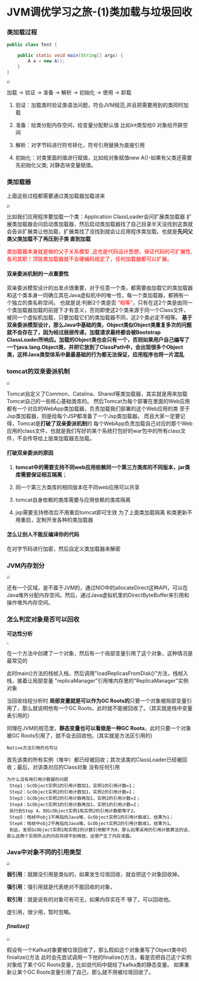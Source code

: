 # JVM调优学习之旅-(1)类加载与垃圾回收


### 类加载过程

```java
public class Test {

    public static void main(String[] args) {
        A a = new A();
    }
}
```
<!--more-->

<img src="https://yakax.oss-cn-hangzhou.aliyuncs.com/blog/jvm/TIM%E6%88%AA%E5%9B%BE20200527110944.png" style="zoom: 50%;" />

加载 -> 验证 -> 准备 -> 解析 -> 初始化 -> 使用 -> 卸载

1. 验证：加载类时验证类语法问题，符合JVM规范,并且把需要用到的类同时加载

2. 准备：给类分配内存空间，给变量分配默认值 比如int类型给0 对象给开辟空间

3. 解析：对字节码进行符号转化，符号引用替换为直接引用

4. 初始化：对类里面的值进行赋值，比如给对象赋值new A()-如果有父类还需要先初始化父类; 对静态块变量赋值。

   

### 类加载器

上面这些过程都需要通过类加载器加载进来

<img src="https://yakax.oss-cn-hangzhou.aliyuncs.com/blog/jvm/TIM%E6%88%AA%E5%9B%BE20200527111406.png" style="zoom:50%;" />

比如我们应用程序要加载一个类：Application ClassLoader会问扩展类加载器 扩展类加载器会问启动类加载器，然后启动类加载器找了自己目录半天没找到这类就会告诉扩展类让他加载，扩展类找了没找到就会让应用程序类加载。也就是**先问父类父类加载不了再压到子类 直到加载**

<font color=red>类加载器本身就是做的父子关系模型 ,这也是代码设计思想，保证代码的可扩展性,各司其职！顶层类加载器就不会硬编码规定了，任何加载器都可以扩展。</font>

#### **双亲委派机制的一点重要性**

双亲委派模型设计的出发点很重要，对于任意一个类，都需要由加载它的类加载器和这个类本身一同确立其在Java虚拟机中的唯一性，每一个类加载器，都拥有一个独立的类名称空间。
也就是说:判断2个类是否 <font color=red>“相等”</font>，只有在这2个类是由同一个类加载器加载的前提下才有意义，否则即使这2个类来源于同一个Class文件，被同一个虚拟机加载，只要加载它们的类加载器不同，这2个类必定不相等。
**基于双亲委派模型设计，那么Java中基础的类，Object类似Object类重复多次的问题就不会存在了，因为经过层层传递，加载请求最终都会被Bootstrap ClassLoader所响应。加载的Object类也会只有一个，否则如果用户自己编写了一个java.lang.Object类，并把它放到了ClassPath中，会出现很多个Object类，这样Java类型体系中最最基础的行为都无法保证，应用程序也将一片混乱**

### tomcat的双亲委派机制

<img src="https://yakax.oss-cn-hangzhou.aliyuncs.com/blog/jvm/TIM%E6%88%AA%E5%9B%BE20200805180233.png" style="zoom:50%;" />

Tomcat自定义了Common、Catalina、Shared等类加载器，其实就是用来加载Tomcat自己的一些核心基础类库的。 然后Tomcat为每个部署在里面的Web应用都有一个对应的WebApp类加载器，负责加载我们部署的这个Web应用的类 至于Jsp类加载器，则是给每个JSP都准备了一个Jsp类加载器。 而且大家一定要记得，Tomcat是**打破了双亲委派机制**的 每个WebApp负责加载自己对应的那个Web应用的class文件，也就是我们写好的某个系统打包好的war包中的所有class文 件，不会传导给上层类加载器去加载。

#### 打破双亲委派的原因

1. **tomcat中的需要支持不同web应用依赖同一个第三方类库的不同版本，jar类库需要保证相互隔离**；

2. 同一个第三方类库的相同版本在不同web应用可以共享 

3. tomcat自身依赖的类库需要与应用依赖的类库隔离 

4. jsp需要支持修改后不用重启tomcat即可生效 为了上面类加载隔离 和类更新不用重启，定制开发各种的类加载器



#### 怎么让别人不能反编译你的代码

在对字节码进行加密，然后自定义类加载器来解密

### JVM内存划分

<img src="https://yakax.oss-cn-hangzhou.aliyuncs.com/blog/jvm/TIM%E6%88%AA%E5%9B%BE20200527115000.png" style="zoom:50%;" />

还有一个区域，是不属于JVM的，通过NIO中的allocateDirect这种API，可以在Java堆外分配内存空间。然后，通过Java虚拟机里的DirectByteBuffer来引用和操作堆外内存空间。



### 怎么判定对象是否可以回收

**可达性分析**

<img src="https://yakax.oss-cn-hangzhou.aliyuncs.com/blog/jvm/TIM%E6%88%AA%E5%9B%BE20200806111558.png" style="zoom:33%;" />

在一个方法中创建了一个对象，然后有一个局部变量引用了这个对象，这种情况是最常见的

此时main()方法的栈帧入栈，然后调用"loadReplicasFromDisk()"方法，栈帧入栈，接着让局部变量 "replicaManager"引用堆内存里的"ReplicaManager"实例对象

当回收线程分析时 **局部变量就是可以作为GC Roots的**只要一个对象被局部变量引用了，那么就说明他有一个GC Roots，此时就不能被回收了。（其实就是栈中变量表引用的）

同理在JVM的规范里，**静态变量也可以看做是一种GC Roots**，此时只要一个对象被GC Roots引用了，就不会去回收他。(其实就是方法区引用的)

`Native方法引用的也可以`

首先该类的所有实例（堆中）都已经被回收；其次该类的ClassLoader已经被回收；最后，对该类对应的Class对象 没有任何引用

```
为什么没有用引用计数器的问题
 Step1：GcObject实例1的引用计数加1，实例1的引用计数=1； 
 Step2：GcObject实例2的引用计数加1，实例2的引用计数=1； 
 Step3：GcObject实例2的引用计数再加1，实例2的引用计数=2； 
 Step4：GcObject实例1的引用计数再加1，实例1的引用计数=2； 
 执行到Step 4，则GcObject实例1和实例2的引用计数都等于2。
 Step5：栈帧中obj1不再指向Java堆，GcObject实例1的引用计数减1，结果为1； 
 Step6：栈帧中obj2不再指向Java堆，GcObject实例2的引用计数减1，结果为1。 
 到此，发现GcObject实例1和实例2的计数引用都不为0，那么如果采用的引用计数算法的话，那么这两个实例所占的内存将得不到释放，这便产生了内存泄露。
```



### Java中对象不同的引用类型

<img src="https://yakax.oss-cn-hangzhou.aliyuncs.com/blog/jvm/TIM%E6%88%AA%E5%9B%BE20200806112426.png" style="zoom:50%;" />

**弱引用**：就跟没引用是类似的，如果发生垃圾回收，就会把这个对象回收掉。 

**强引用**：强引用就是代表绝对不能回收的对象，

**软引用**：就是说有的对象可有可无，如果内存实在不 够了，可以回收他。

虚引用，很少用，暂时忽略。

##### **finalize()** 

<img src="https://yakax.oss-cn-hangzhou.aliyuncs.com/blog/jvm/TIM%E6%88%AA%E5%9B%BE20200806113018.png" style="zoom: 50%;" />

假设有一个Kafka对象要被垃圾回收了，那么假如这个对象重写了Object类中的finialize()方法 此时会先尝试调用一下他的finalize()方法，看是否把自己这个实例对象给了某个GC Roots变量，比如说代码中就给了kafka类的静态变量。 如果重新让某个GC Roots变量引用了自己，那么就不用被垃圾回收了。


